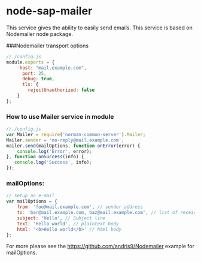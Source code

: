 node-sap-mailer
===============

This service gives the ability to easily send emails. This service is based on Nodemailer node package.

###Nodemailer transport options

```javascript
//./config.js
module.exports = {
     host: "mail.example.com",
      port: 25,
      debug: true,
      tls: {
        rejectUnauthorized: false
    }
};
```



### How to use Mailer service in module 
```javascript
//./config.js
var Mailer = require('norman-common-server').Mailer;
Mailer.sender = 'no-reply@mail.example.com';
mailer.send(mailOptions, function onError(error) {
    console.log('Error', error);
}, function onSuccess(info) {
   console.log('Success', info);
});
```

### mailOptions: 
```javascript
// setup an e-mail
var mailOptions = {
    from: 'foo@mail.example.com', // sender address
    to: 'bar@mail.example.com, baz@mail.example.com', // list of receivers
    subject: 'Hello', // Subject line
    text: 'Hello world', // plaintext body
    html: '<b>Hello world</b>' // html body
};
```
For more please see the https://github.com/andris9/Nodemailer example for mailOptions.

